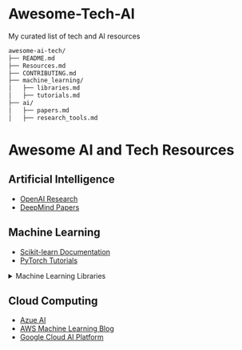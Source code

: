 # Awesome-Tech-AI

My curated list of tech and AI resources

``` bash
awesome-ai-tech/
├── README.md
├── Resources.md
├── CONTRIBUTING.md
├── machine_learning/
│   ├── libraries.md
│   ├── tutorials.md
├── ai/
│   ├── papers.md
│   ├── research_tools.md
```

# Awesome AI and Tech Resources

## Artificial Intelligence
- [OpenAI Research](https://openai.com/research)
- [DeepMind Papers](https://deepmind.com/research/publications)

## Machine Learning
- [Scikit-learn Documentation](https://scikit-learn.org/stable/user_guide.html)
- [PyTorch Tutorials](https://pytorch.org/tutorials/)

<details>
<summary>Machine Learning Libraries</summary>

- **[TensorFlow](https://www.tensorflow.org/)**: An open-source platform for machine learning.
- **[Keras](https://keras.io/)**: A high-level neural networks API, written in Python.

</details>

## Cloud Computing
- [Azue AI](https://azure.microsoft.com/en-us/solutions/ai)
- [AWS Machine Learning Blog](https://aws.amazon.com/blogs/machine-learning/)
- [Google Cloud AI Platform](https://cloud.google.com/ai-platform)
